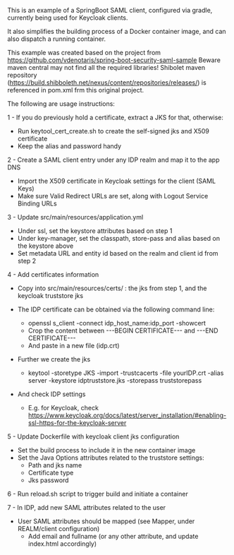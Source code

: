 This is an example of a SpringBoot SAML client, configured via gradle, currently being used for Keycloak clients.

It also simplifies the building process of a Docker container image, and can also dispatch a running container.

This example was created based on the project from https://github.com/vdenotaris/spring-boot-security-saml-sample
Beware maven central may not find all the required libraries!  Shibolet maven repository (https://build.shibboleth.net/nexus/content/repositories/releases/) is referenced in pom.xml frm this original project.


The following are usage instructions:


1 - If you do previously hold a certificate, extract a JKS for that, otherwise:

* Run keytool_cert_create.sh to create the self-signed jks and X509 certificate
* Keep the alias and password handy

2 - Create a SAML client entry under any IDP realm and map it to the app DNS

* Import the X509 certificate in Keycloak settings for the client (SAML Keys)
* Make sure Valid Redirect URLs are set, along with Logout Service Binding URLs

3 - Update src/main/resources/application.yml

* Under ssl, set the keystore attributes based on step 1
* Under key-manager, set the classpath, store-pass and alias based on the keystore above
* Set metadata URL and entity id based on the realm and client id from step 2

4 - Add certificates information

* Copy into src/main/resources/certs/ : the jks from step 1, and the keycloak truststore jks
* The IDP certificate can be obtained via the following command line:
    * openssl s_client -connect idp_host_name:idp_port -showcert
    * Crop the content between ---BEGIN CERTIFICATE--- and ---END CERTIFICATE---
    * And paste in a new file (idp.crt)

* Further we create the jks
    * keytool -storetype JKS -import -trustcacerts -file yourIDP.crt -alias server -keystore idptruststore.jks -storepass truststorepass

* And check IDP settings
    *  E.g. for Keycloak, check https://www.keycloak.org/docs/latest/server_installation/#enabling-ssl-https-for-the-keycloak-server

5 - Update Dockerfile with keycloak client jks configuration

* Set the build process to include it in the new container image
* Set the Java Options attributes related to the truststore settings:
    *  Path and jks name
    *  Certificate type
    *  Jks password

6 - Run reload.sh script to trigger build and initiate a container

7 - In IDP, add new SAML attributes related to the user

* User SAML attributes should be mapped (see Mapper, under REALM/client configuration)
    * Add email and fullname (or any other attribute, and update index.html accordingly)
